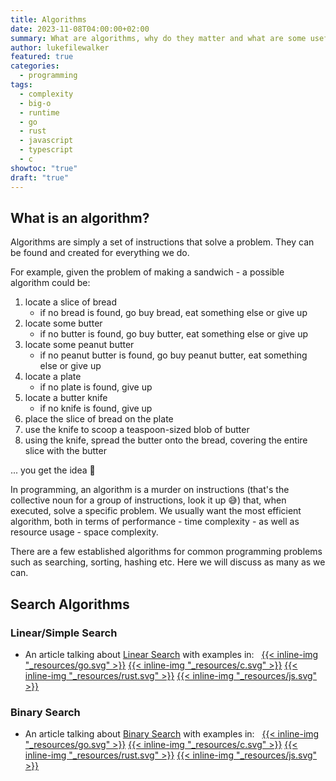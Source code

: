 ```yaml
---
title: Algorithms
date: 2023-11-08T04:00:00+02:00
summary: What are algorithms, why do they matter and what are some useful algorithms.
author: lukefilewalker
featured: true
categories:
  - programming
tags:
  - complexity
  - big-o
  - runtime
  - go
  - rust
  - javascript
  - typescript
  - c
showtoc: "true"
draft: "true"
---
```

## What is an algorithm?

Algorithms are simply a set of instructions that solve a problem. They can be found and created for everything we do. 

For example, given the problem of making a sandwich - a possible algorithm could be:
1. locate a slice of bread
	- if no bread is found, go buy bread, eat something else or give up
2. locate some butter
	- if no butter is found, go buy butter, eat something else or give up
3. locate some peanut butter
	- if no peanut butter is found, go buy peanut butter, eat something else or give up
4. locate a plate
	- if no plate is found, give up
5. locate a butter knife
	- if no knife is found, give up
6. place the slice of bread on the plate
7. use the knife to scoop a teaspoon-sized blob of butter
8. using the knife, spread the butter onto the bread, covering the entire slice with the butter

... you get the idea 😬

In programming, an algorithm is a murder on instructions (that's the collective noun for a group of instructions, look it up 😅) that, when executed, solve a specific problem. We usually want the most efficient algorithm, both in terms of performance - time complexity - as well as resource usage - space complexity.

There are a few established algorithms for common programming problems such as searching, sorting, hashing etc. Here we will discuss as many as we can.

## Search Algorithms

### Linear/Simple Search

- An article talking about [Linear Search]() with examples in: &nbsp;
[{{< inline-img "_resources/go.svg" >}}](https://github.com/claudemuller/algorithms/tree/master/search-algorithms/linear-search/go)
[{{< inline-img "_resources/c.svg" >}}](https://github.com/claudemuller/algorithms/tree/master/search-algorithms/linear-search/c)
[{{< inline-img "_resources/rust.svg" >}}](https://github.com/claudemuller/algorithms/tree/master/search-algorithms/linear-search/rust)
[{{< inline-img "_resources/js.svg" >}}](https://github.com/claudemuller/algorithms/tree/master/search-algorithms/linear-search/js)

### Binary Search

- An article talking about [Binary Search]() with examples in: &nbsp;
[{{< inline-img "_resources/go.svg" >}}](https://github.com/claudemuller/algorithms/tree/master/search-algorithms/binary-search/go)
[{{< inline-img "_resources/c.svg" >}}](https://github.com/claudemuller/algorithms/tree/master/search-algorithms/binary-search/c)
[{{< inline-img "_resources/rust.svg" >}}](https://github.com/claudemuller/algorithms/tree/master/search-algorithms/binary-search/rust)
[{{< inline-img "_resources/js.svg" >}}](https://github.com/claudemuller/algorithms/tree/master/search-algorithms/binary-search/js)




